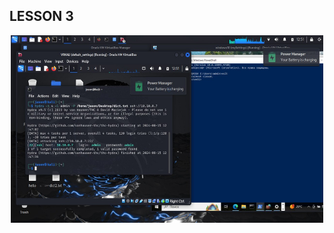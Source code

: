 ## LESSON 3

<div align="center">
    <img src="./hydra.jpg" alt="" width="500px" height="300px">
</div>
